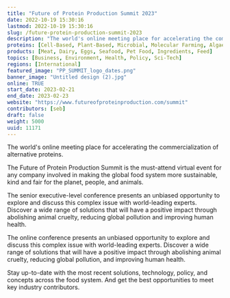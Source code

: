 ```yaml
---
title: "Future of Protein Production Summit 2023"
date: 2022-10-19 15:30:16
lastmod: 2022-10-19 15:30:16
slug: /future-protein-production-summit-2023
description: "The world's online meeting place for accelerating the commercialization of alternative proteins.The Future of Protein Production Summit is the must-attend virtual event for any company involved in making the global food system more sustainable, kind and fair for the planet, people, and animals."
proteins: [Cell-Based, Plant-Based, Microbial, Molecular Farming, Algae, Fungi]
products: [Meat, Dairy, Eggs, Seafood, Pet Food, Ingredients, Feed]
topics: [Business, Environment, Health, Policy, Sci-Tech]
regions: [International]
featured_image: "PP_SUMMIT_logo_dates.png"
banner_image: "Untitled design (2).jpg"
online: TRUE
start_date: 2023-02-21
end_date: 2023-02-23
website: "https://www.futureofproteinproduction.com/summit"
contributors: [seb]
draft: false
weight: 5000
uuid: 11171
---
```

<p>The world's online meeting place for accelerating the commercialization of alternative proteins.</p>
<p>The Future of Protein Production Summit is the must-attend virtual event for any company involved in making the global food system more sustainable, kind and fair for the planet, people, and animals.</p>
<p>The senior executive-level conference presents an unbiased opportunity to explore and discuss this complex issue with world-leading experts. Discover a wide range of solutions that will have a positive impact through abolishing animal cruelty, reducing global pollution and improving human health.</p>
<p>The online conference presents an unbiased opportunity to explore and discuss this complex issue with world-leading experts. Discover a wide range of solutions that will have a positive impact through abolishing animal cruelty, reducing global pollution, and improving human health.</p>
<p>Stay up-to-date with the most recent solutions, technology, policy, and concepts across the food system. And get the best opportunities to meet key industry contributors.</p>
